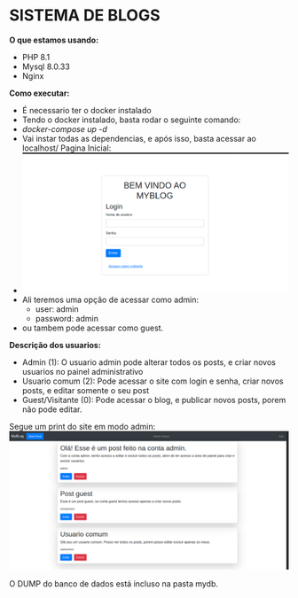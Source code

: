 # SISTEMA DE BLOGS

**O que estamos usando:**
- PHP 8.1
- Mysql 8.0.33
- Nginx

**Como executar:**
- É necessario ter o docker instalado
- Tendo o docker instalado, basta rodar o seguinte comando:
- _docker-compose up -d_
- Vai instar todas as dependencias, e após isso, basta acessar ao localhost/
Pagina Inicial:
- ![img.png](img.png)
- Ali teremos uma opção de acessar como admin:
  - user: admin
  - password: admin
- ou tambem pode acessar como guest.

**Descrição dos usuarios:**
- Admin (1):  O usuario admin pode alterar todos os posts, e criar novos usuarios no painel administrativo
- Usuario comum (2): Pode acessar o site com login e senha, criar novos posts, e editar somente o seu post
- Guest/Visitante (0): Pode acessar o blog, e publicar novos posts, porem não pode editar.

Segue um print do site em modo admin:
![img_1.png](img_1.png)

O DUMP do banco de dados está incluso na pasta mydb.